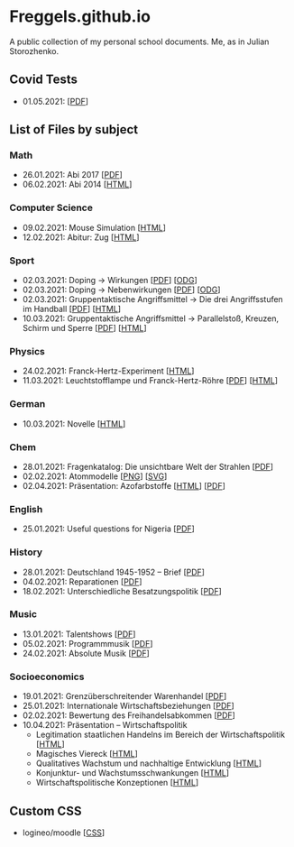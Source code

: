 # Freggels.github.io

A public collection of my personal school documents.
Me, as in Julian Storozhenko.

## Covid Tests

- 01.05.2021: \[[PDF](./covid-tests/20210501/file.pdf)]

## List of Files by subject

### Math

- 26.01.2021: Abi 2017 \[[PDF](./school/math/20210126/doc.pdf)]
- 06.02.2021: Abi 2014 \[[HTML](./school/math/20210206/doc.html)]

### Computer Science

- 09.02.2021: Mouse Simulation \[[HTML](./school/cs/20210209/doc.html)\]
- 12.02.2021: Abitur: Zug \[[HTML](./school/cs/20210212/doc.html)\]

### Sport

- 02.03.2021: Doping -> Wirkungen \[[PDF](./school/sport/20210302/doping/file.pdf)] \[[ODG](./school/sport/20210302/doping/file.odg)]
- 02.03.2021: Doping -> Nebenwirkungen \[[PDF](./school/sport/20210302/doping/file2.pdf)] \[[ODG](./school/sport/20210302/doping/file2.odg)]
- 02.03.2021: Gruppentaktische Angriffsmittel -> Die drei Angriffsstufen im Handball \[[PDF](./school/sport/20210302/gruppentaktik/file.pdf)] \[[HTML](./school/sport/20210302/gruppentaktik/file.html)]
- 10.03.2021: Gruppentaktische Angriffsmittel -> Parallelstoß, Kreuzen, Schirm und Sperre \[[PDF](./school/sport/20210310/file.pdf)] \[[HTML](./school/sport/20210310/file.html)]

### Physics

- 24.02.2021: Franck-Hertz-Experiment \[[HTML](./school/physics/20210224/doc.html)]
- 11.03.2021: Leuchtstofflampe und Franck-Hertz-Röhre \[[PDF](./school/physics/20210311/file.pdf)] \[[HTML](./school/physics/20210311/file.html)]

### German

- 10.03.2021: Novelle \[[HTML](./school/german/20210310/file.html)]

### Chem

- 28.01.2021: Fragenkatalog: Die unsichtbare Welt der Strahlen \[[PDF](./school/chem/20210128/doc.pdf)]
- 02.02.2021: Atommodelle \[[PNG](./school/chem/20210202/pic.png)] \[[SVG](./school/chem/20210202/pic.svg)]
- 02.04.2021: Präsentation: Azofarbstoffe \[[HTML](./school/chem/20210402/file.html)] \[[PDF](./school/chem/20210402/file.pdf)]

### English

- 25.01.2021: Useful questions for Nigeria \[[PDF](./school/english/20210125/doc.pdf)]

### History

- 28.01.2021: Deutschland 1945-1952 – Brief \[[PDF](./school/history/20210128/doc.pdf)]
- 04.02.2021: Reparationen \[[PDF](./school/history/20210204/doc.pdf)]
- 18.02.2021: Unterschiedliche Besatzungspolitik \[[PDF](./school/history/20210218/doc.pdf)]

### Music

- 13.01.2021: Talentshows \[[PDF](./school/music/20210113/doc.pdf)]
- 05.02.2021: Programmmusik \[[PDF](./school/music/20210205/doc.pdf)]
- 24.02.2021: Absolute Musik \[[PDF](./school/music/20210224/doc.pdf)]

### Socioeconomics

- 19.01.2021: Grenzüberschreitender Warenhandel \[[PDF](./school/social/20210119/doc.pdf)]
- 25.01.2021: Internationale Wirtschaftsbeziehungen \[[PDF](./school/social/20210125/doc.pdf)]
- 02.02.2021: Bewertung des Freihandelsabkommen \[[PDF](./school/social/20210202/doc.pdf)]
- 10.04.2021: Präsentation – Wirtschaftspolitik
  - Legitimation staatlichen Handelns im Bereich der Wirtschaftspolitik \[[HTML](./school/social/20210410/presentation/file1.html)]
  - Magisches Viereck \[[HTML](./school/social/20210410/presentation/file2.html)]
  - Qualitatives Wachstum und nachhaltige Entwicklung \[[HTML](./school/social/20210410/presentation/file3.html)]
  - Konjunktur- und Wachstumsschwankungen \[[HTML](./school/social/20210410/presentation/file4.html)]
  - Wirtschaftspolitische Konzeptionen \[[HTML](./school/social/20210410/presentation/file5.html)]

## Custom CSS

- logineo/moodle \[[CSS](./other/css/logineo.css)]
